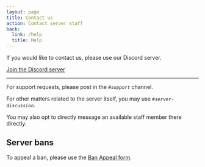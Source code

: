 ```yaml
---
layout: page
title: Contact us
action: Contact server staff
back:
  link: /help
  title: Help
---
```


If you would like to contact us, please use our Discord server. 

<a href="{{ site.discord_invite }}" class="action">Join the Discord server</a>

----

For support requests, please post in the *`#support`* channel.  

For other matters related to the server itself, you may use *`#server-discussion`*. 

You may also opt to directly message an available staff member there directly. 

## Server bans

To appeal a ban, please use the [Ban Appeal form](/help/ban-appeal).
